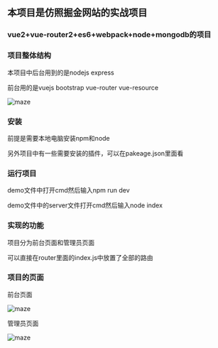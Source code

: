 <h2>本项目是仿照掘金网站的实战项目</h2>
<h3>vue2+vue-router2+es6+webpack+node+mongodb的项目</h3>
<h3>项目整体结构</h3>
<p>本项目中后台用到的是nodejs express</p>
<p>前台用的是vuejs bootstrap vue-router vue-resource</p>

![maze](https://github.com/GainLoss/vue-node-mongodb/blob/master/static/introduct/1.png) 

<h3>安装</h3>
<p>前提是需要本地电脑安装npm和node<p>
<p>另外项目中有一些需要安装的插件，可以在pakeage.json里面看</p>
<h3>运行项目</h3>
<p>demo文件中打开cmd然后输入npm run dev</p>
<p>demo文件中的server文件打开cmd然后输入node index</p>
<h3>实现的功能</h3>
<p>项目分为前台页面和管理员页面</p>
<p>可以直接在router里面的index.js中放置了全部的路由</p>
<h3>项目的页面</h3>
<p>前台页面</p>

![maze](https://github.com/GainLoss/vue-node-mongodb/blob/master/static/introduct/2.png) 

<p>管理员页面</p>

![maze](https://github.com/GainLoss/vue-node-mongodb/blob/master/static/introduct/3.png) 






